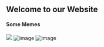 ## Welcome to our Website

#### Some Memes

![](https://pbs.twimg.com/media/EaGJmWfU8AAZQPP.jpg)
![image](https://user-images.githubusercontent.com/31484500/123522061-a0d1c180-d6c3-11eb-9197-54a7cece65d0.png)
![image](https://user-images.githubusercontent.com/31484500/123522096-d7a7d780-d6c3-11eb-9148-a678c8f734e0.png)
